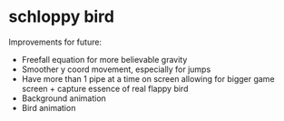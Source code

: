 # schloppy bird

Improvements for future:
- Freefall equation for more believable gravity
- Smoother y coord movement, especially for jumps
- Have more than 1 pipe at a time on screen allowing for bigger game screen + capture essence of real flappy bird
- Background animation 
- Bird animation
